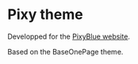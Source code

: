 # Pixy theme

Developped for the [PixyBlue website](https://pixyblue.com).

Based on the BaseOnePage theme.